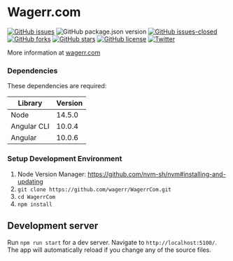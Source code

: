 Wagerr.com
=====================================

[![GitHub issues](https://img.shields.io/github/issues/wagerr/WagerrCom.svg)](https://github.com/wagerr/WagerrCom/issues)
![GitHub package.json version](https://img.shields.io/github/package-json/v/wagerr/WagerrCom)
[![GitHub issues-closed](https://img.shields.io/github/issues-closed/wagerr/WagerrCom.svg)](https://GitHub.com/wagerr/WagerrCom/issues?q=is%3Aissue+is%3Aclosed) 
[![GitHub forks](https://img.shields.io/github/forks/wagerr/WagerrCom.svg)](https://github.com/wagerr/WagerrCom/network) 
[![GitHub stars](https://img.shields.io/github/stars/wagerr/WagerrCom.svg)](https://github.com/wagerr/WagerrCom/stargazers) 
[![GitHub license](https://img.shields.io/github/license/wagerr/WagerrCom.svg)](https://github.com/wagerr/WagerrCom/blob/master/COPYING) 
[![Twitter](https://img.shields.io/twitter/url/http/github.com/wagerr/WagerrCom.svg?style=social)](https://twitter.com/intent/tweet?text=Wow:&url=http%3A%2F%2Fgithub.com%2Fwagerr%2FWagerrCom)

More information at [wagerr.com](http://www.wagerr.com/)

### Dependencies
These dependencies are required:

Library      | Version           
 ------------|--------------------
Node         |  14.5.0            
Angular CLI  |  10.0.4             
Angular      |  10.0.6

### Setup Development Environment

1. Node Version Manager: https://github.com/nvm-sh/nvm#installing-and-updating
2. `git clone https://github.com/wagerr/WagerrCom.git`
3. `cd WagerrCom`
4. `npm install`

## Development server

Run `npm run start` for a dev server. Navigate to `http://localhost:5100/`. The app will automatically reload if you change any of the source files.
